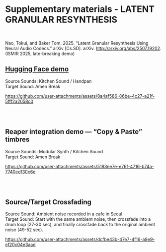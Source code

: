 
# Supplementary materials - LATENT GRANULAR RESYNTHESIS
<br>

Nao, Tokui, and Baker Tom. 2025. “Latent Granular Resynthesis Using Neural Audio Codecs.” arXiv [Cs.SD]. arXiv. http://arxiv.org/abs/2507.19202.
(ISMIR 2025, late-breaking demo)


## [Hugging Face demo](https://huggingface.co/spaces/naotokui/latent_granular_resynth/)

Source Sounds: Kitchen Sound / Handpan \
Target Sound: Amen Break

https://github.com/user-attachments/assets/8a4af586-86be-4c27-a21f-5fff2a2058c0


<br>
<br>



## Reaper integration demo — “Copy & Paste” timbres

Source Sounds: Modular Synth / Kitchen Sound \
Target Sound: Amen Break

https://github.com/user-attachments/assets/5183ee7e-e76f-4716-b74a-7740cdf30c6e


<br>
<br>


## Source/Target Crossfading

Source Sound: Ambient noise recorded in a cafe in Seoul\
Target Sound: Start with the same ambient noise, then crossfade into a drum loop (27-30 sec), and finally crossfade back to the original ambient noise (49-52 sec).


https://github.com/user-attachments/assets/dcfbe43b-47e7-4f16-a9e9-ef20c04e3aad

